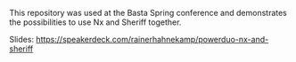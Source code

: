 This repository was used at the Basta Spring conference and demonstrates the possibilities to use Nx and Sheriff together.

Slides: https://speakerdeck.com/rainerhahnekamp/powerduo-nx-and-sheriff

